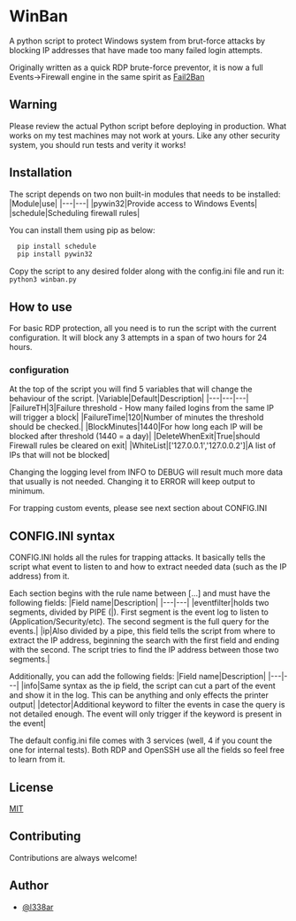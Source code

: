 
# WinBan

A python script to protect Windows system from brut-force attacks by blocking IP addresses that have made too many failed login attempts.

Originally  written as a quick RDP brute-force preventor, it is now a full Events->Firewall engine in the same spirit as [Fail2Ban](https://github.com/fail2ban/fail2ban)
## Warning
Please review the actual Python script before deploying in production. What works on my test machines may not work at yours. Like any other security system, you should run tests and verity it works!
## Installation

The script depends on two non built-in modules that needs to be installed:
|Module|use|
|---|---|
|pywin32|Provide access to Windows Events|
|schedule|Scheduling firewall rules|

You can install them using pip as below:
```cmd
  pip install schedule
  pip install pywin32
```

 Copy the script to any desired folder along with the config.ini file and run it:
 ``python3 winban.py``   
## How to use

For basic RDP protection, all you need is to run the script with the current configuration.
It will block any 3 attempts in a span of two hours for 24 hours.

### configuration
At the top of the script you will find 5 variables that will change the behaviour of the script.
|Variable|Default|Description|
|---|---|---|
|FailureTH|3|Failure threshold - How many failed logins from the same IP will trigger a block|
|FailureTime|120|Number of minutes the threshold should be checked.|
|BlockMinutes|1440|For how long each IP will be blocked after threshold (1440 = a day)|
|DeleteWhenExit|True|should Firewall rules be cleared on exit|
|WhiteList|['127.0.0.1','127.0.0.2']|A list of IPs that will not be blocked|

Changing the logging level from INFO to DEBUG will result much more data that usually is not needed. Changing it to ERROR will keep output to minimum.

For trapping custom events, please see next section about CONFIG.INI
## CONFIG.INI syntax

CONFIG.INI holds all the rules for trapping attacks. It basically tells the script what event to listen to and how to extract needed data (such as the IP address) from it.

Each section begins with the rule name between [...] and must have the following fields:
|Field name|Description|
|---|---|
|eventfilter|holds two segments, divided by PIPE (\|). First segment is the event log to listen to (Application/Security/etc). The second segment is the full query for the events.|
|ip|Also divided by a pipe, this field tells the script from where to extract the IP address, beginning the search with the first field and ending with the second. The script tries to find the IP address between those two segments.|

Additionally, you can add the following fields:
|Field name|Description|
|---|---|
|info|Same syntax as the ip field, the script can cut a part of the event and show it in the log. This can be anything and only effects the printer output|
|detector|Additional keyword to filter the events in case the query is not detailed enough. The event will only trigger if the keyword is present in the event|

The default config.ini file comes with 3 services (well, 4 if you count the one for internal tests). Both RDP and OpenSSH use all the fields so feel free to learn from it.

## License

[MIT](https://choosealicense.com/licenses/mit/)


## Contributing

Contributions are always welcome!

## Author

- [@l338ar](https://github.com/L338ar)

